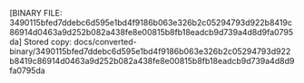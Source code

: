 [BINARY FILE: 3490115bfed7ddebc6d595e1bd4f9186b063e326b2c05294793d922b8419c86914d0463a9d252b082a438fe8e00815b8fb18eadcb9d739a4d8d9fa0795da]
Stored copy: docs/converted-binary/3490115bfed7ddebc6d595e1bd4f9186b063e326b2c05294793d922b8419c86914d0463a9d252b082a438fe8e00815b8fb18eadcb9d739a4d8d9fa0795da
